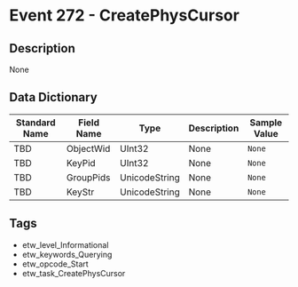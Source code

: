 # Event 272 - CreatePhysCursor

## Description
None

## Data Dictionary
|Standard Name|Field Name|Type|Description|Sample Value|
|---|---|---|---|---|
|TBD|ObjectWid|UInt32|None|`None`|
|TBD|KeyPid|UInt32|None|`None`|
|TBD|GroupPids|UnicodeString|None|`None`|
|TBD|KeyStr|UnicodeString|None|`None`|

## Tags
* etw_level_Informational
* etw_keywords_Querying
* etw_opcode_Start
* etw_task_CreatePhysCursor